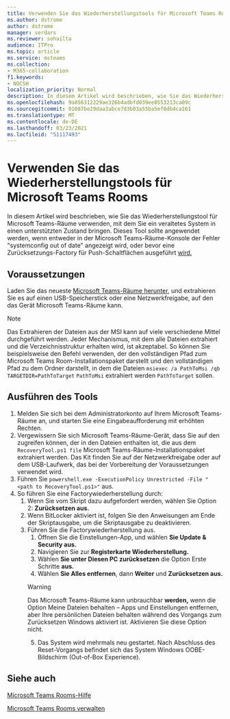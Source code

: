 ```yaml
---
title: Verwenden Sie das Wiederherstellungstools für Microsoft Teams Rooms
ms.author: dstrome
author: dstrome
manager: serdars
ms.reviewer: sohailta
audience: ITPro
ms.topic: article
ms.service: msteams
ms.collection:
- M365-collaboration
f1.keywords:
- NOCSH
localization_priority: Normal
description: In diesem Artikel wird beschrieben, wie Sie das Wiederherstellungstool für Microsoft Teams-Räume verwenden, mit dem Sie ein veraltetes System in einen unterstützten Zustand bringen.
ms.openlocfilehash: 9a856312229ae326b4adbfd039ee0553213ca09c
ms.sourcegitcommit: 01087be29daa3abce7d3b03a55ba5ef8db4ca161
ms.translationtype: MT
ms.contentlocale: de-DE
ms.lasthandoff: 03/23/2021
ms.locfileid: "51117493"
---
```

# <a name="use-the-microsoft-teams-rooms-recovery-tool"></a>Verwenden Sie das Wiederherstellungstools für Microsoft Teams Rooms

In diesem Artikel wird beschrieben, wie Sie das Wiederherstellungstool für Microsoft Teams-Räume verwenden, mit dem Sie ein veraltetes System in einen unterstützten Zustand bringen. Dieses Tool sollte angewendet werden, wenn entweder in der Microsoft Teams-Räume-Konsole der Fehler "systemconfig out of date" angezeigt wird, oder bevor eine Zurücksetzungs-Factory für Push-Schaltflächen ausgeführt [wird.](./rooms-operations.md#microsoft-teams-rooms-reset-factory-restore)

## <a name="prerequisites"></a>Voraussetzungen

Laden Sie das neueste [Microsoft Teams-Räume herunter,](https://go.microsoft.com/fwlink/?linkid=851168) und extrahieren Sie es auf einen USB-Speicherstick oder eine Netzwerkfreigabe, auf den das Gerät Microsoft Teams-Räume kann.

> [!NOTE]
> Das Extrahieren der Dateien aus der MSI kann auf viele verschiedene Mittel durchgeführt werden. Jeder Mechanismus, mit dem alle Dateien extrahiert und die Verzeichnisstruktur erhalten wird, ist akzeptabel. So können Sie beispielsweise den Befehl verwenden, der den vollständigen Pfad zum Microsoft Teams Room-Installationspaket darstellt und den vollständigen Pfad zu dem Ordner darstellt, in dem die Dateien `msiexec /a PathToMsi /qb TARGETDIR=PathToTarget` `PathToMsi` extrahiert werden `PathToTarget` sollen.

## <a name="running-the-tool"></a>Ausführen des Tools

1) Melden Sie sich bei dem Administratorkonto auf Ihrem Microsoft Teams-Räume an, und starten Sie eine Eingabeaufforderung mit erhöhten Rechten.
2) Vergewissern Sie sich Microsoft Teams-Räume-Gerät, dass Sie auf den zugreifen können, der in den Dateien enthalten ist, die aus dem `RecoveryTool.ps1 file` Microsoft Teams-Räume-Installationspaket extrahiert werden. Das Kit finden Sie auf der Netzwerkfreigabe oder auf dem USB-Laufwerk, das bei der Vorbereitung der Voraussetzungen verwendet wird.
3) Führen Sie `powershell.exe -ExecutionPolicy Unrestricted -File "<path to RecoveryTool.ps1>"` aus.
4) So führen Sie eine Factorywiederherstellung durch:
   1. Wenn Sie vom Skript dazu aufgefordert werden, wählen Sie Option 2: **Zurücksetzen aus.**
   2. Wenn BitLocker aktiviert ist, folgen Sie den Anweisungen am Ende der Skriptausgabe, um die Skriptausgabe zu deaktivieren.
   3. Führen Sie die Factorywiederherstellung aus.
      1. Öffnen  Sie die Einstellungen-App, und wählen **Sie Update & Security aus.**
      2. Navigieren Sie zur **Registerkarte Wiederherstellung.**
      3. Wählen **Sie unter Diesen PC zurücksetzen** die Option Erste Schritte **aus.**
      4. Wählen **Sie Alles entfernen**, dann **Weiter** und **Zurücksetzen aus.**
        > [!WARNING]
        > Das Microsoft Teams-Räume kann unbrauchbar **werden,** wenn die Option Meine Dateien behalten – Apps und Einstellungen entfernen, aber Ihre persönlichen Dateien behalten während des Vorgangs zum Zurücksetzen Windows aktiviert ist. Aktivieren Sie diese Option nicht.
      5. Das System wird mehrmals neu gestartet. Nach Abschluss des Reset-Vorgangs befindet sich das System Windows OOBE-Bildschirm (Out-of-Box Experience).



## <a name="see-also"></a>Siehe auch

[Microsoft Teams Rooms-Hilfe](https://support.office.com/article/Skype-Room-Systems-version-2-help-e667f40e-5aab-40c1-bd68-611fe0002ba2)

[Microsoft Teams Rooms verwalten](rooms-manage.md)